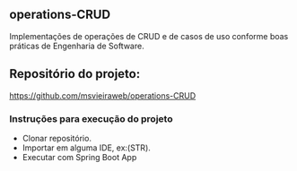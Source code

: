 ## operations-CRUD

Implementações de operações de CRUD e de casos de uso conforme boas práticas de Engenharia de Software.

## Repositório do projeto:
https://github.com/msvieiraweb/operations-CRUD

### Instruções para execução do projeto
- Clonar repositório.
- Importar em alguma IDE, ex:(STR).
- Executar com Spring Boot App
